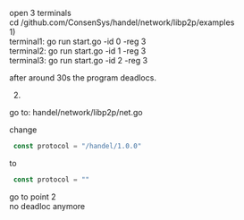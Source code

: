 open 3 terminals  
cd /github.com/ConsenSys/handel/network/libp2p/examples  
1)  
terminal1: go run start.go -id 0 -reg 3  
terminal2: go run start.go -id 1 -reg 3  
terminal3: go run start.go -id 2 -reg 3  
  
after around 30s the program deadlocs.  
  
2)  
go to: handel/network/libp2p/net.go

change 
```go
 const protocol = "/handel/1.0.0"
```
to 
```go
 const protocol = ""
```
go to point 2  
no deadloc anymore


